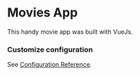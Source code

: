 # Movies App

This handy movie app was built with VueJs.

### Customize configuration
See [Configuration Reference](https://cli.vuejs.org/config/).
